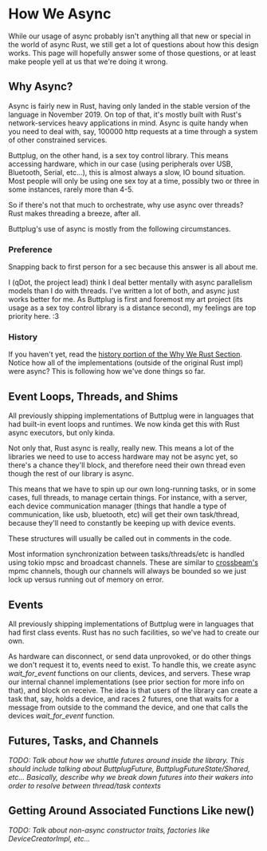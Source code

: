 # How We Async

While our usage of async probably isn't anything all that new or special in the world of async Rust, we still get a lot of questions about how this design works. This page will hopefully answer some of those questions, or at least make people yell at us that we're doing it wrong.

## Why Async?

Async is fairly new in Rust, having only landed in the stable version of the language in November 2019. On top of that, it's mostly built with Rust's network-services heavy applications in mind. Async is quite handy when you need to deal with, say, 100000 http requests at a time through a system of other constrained services.

Buttplug, on the other hand, is a sex toy control library. This means accessing hardware, which in our case (using peripherals over USB, Bluetooth, Serial, etc...), this is almost always a slow, IO bound situation. Most people will only be using one sex toy at a time, possibly two or three in some instances, rarely more than 4-5.

So if there's not that much to orchestrate, why use async over threads? Rust makes threading a breeze, after all.

Buttplug's use of async is mostly from the following circumstances.

### Preference

Snapping back to first person for a sec because this answer is all about me.

I (qDot, the project lead) think I deal better mentally with async parallelism models than I do with threads. I've written a lot of both, and async just works better for me. As Buttplug is first and foremost my art project (its usage as a sex toy control library is a distance second), my feelings are top priority here. :3

### History

If you haven't yet, read the [history portion of the Why We Rust Section](why-we-rust.md). Notice how all of the implementations (outside of the original Rust impl) were async? This is following how we've done things so far.

## Event Loops, Threads, and Shims

All previously shipping implementations of Buttplug were in languages that had built-in event loops and runtimes. We now kinda get this with Rust async executors, but only kinda.

Not only that, Rust async is really, really new. This means a lot of the libraries we need to use to access hardware may not be async yet, so there's a chance they'll block, and therefore need their own thread even though the rest of our library is async.

This means that we have to spin up our own long-running tasks, or in some cases, full threads, to manage certain things. For instance, with a server, each device communication manager (things that handle a type of communication, like usb, bluetooth, etc) will get their own task/thread, because they'll need to constantly be keeping up with device events.

These structures will usually be called out in comments in the code.

Most information synchronization between tasks/threads/etc is handled using tokio mpsc and broadcast channels. These are similar to [crossbeam's](https://github.com/crossbeam-rs/crossbeam) mpmc channels, though our channels will always be bounded so we just lock up versus running out of memory on error.

## Events

All previously shipping implementations of Buttplug were in languages that had first class events. Rust has no such facilities, so we've had to create our own.

As hardware can disconnect, or send data unprovoked, or do other things we don't request it to, events need to exist. To handle this, we create async _wait_for_event_ functions on our clients, devices, and servers. These wrap our internal channel implementations (see prior section for more info on that), and block on receive. The idea is that users of the library can create a task that, say, holds a device, and races 2 futures, one that waits for a message from outside to the command the device, and one that calls the devices _wait_for_event_ function. 

## Futures, Tasks, and Channels

_TODO: Talk about how we shuttle futures around inside the library. This should include talking about ButtplugFuture, ButtplugFutureState/Shared, etc... Basically, describe why we break down futures into their wakers into order to resolve between thread/task contexts_

## Getting Around Associated Functions Like new()

_TODO: Talk about non-async constructor traits, factories like DeviceCreatorImpl, etc..._

